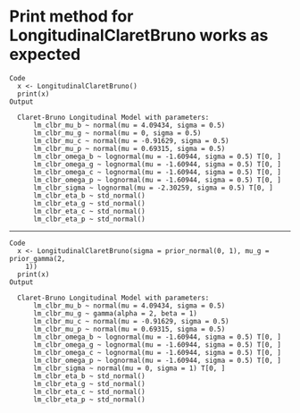# Print method for LongitudinalClaretBruno works as expected

    Code
      x <- LongitudinalClaretBruno()
      print(x)
    Output
      
      Claret-Bruno Longitudinal Model with parameters:
          lm_clbr_mu_b ~ normal(mu = 4.09434, sigma = 0.5)
          lm_clbr_mu_g ~ normal(mu = 0, sigma = 0.5)
          lm_clbr_mu_c ~ normal(mu = -0.91629, sigma = 0.5)
          lm_clbr_mu_p ~ normal(mu = 0.69315, sigma = 0.5)
          lm_clbr_omega_b ~ lognormal(mu = -1.60944, sigma = 0.5) T[0, ]
          lm_clbr_omega_g ~ lognormal(mu = -1.60944, sigma = 0.5) T[0, ]
          lm_clbr_omega_c ~ lognormal(mu = -1.60944, sigma = 0.5) T[0, ]
          lm_clbr_omega_p ~ lognormal(mu = -1.60944, sigma = 0.5) T[0, ]
          lm_clbr_sigma ~ lognormal(mu = -2.30259, sigma = 0.5) T[0, ]
          lm_clbr_eta_b ~ std_normal()
          lm_clbr_eta_g ~ std_normal()
          lm_clbr_eta_c ~ std_normal()
          lm_clbr_eta_p ~ std_normal()
      

---

    Code
      x <- LongitudinalClaretBruno(sigma = prior_normal(0, 1), mu_g = prior_gamma(2,
        1))
      print(x)
    Output
      
      Claret-Bruno Longitudinal Model with parameters:
          lm_clbr_mu_b ~ normal(mu = 4.09434, sigma = 0.5)
          lm_clbr_mu_g ~ gamma(alpha = 2, beta = 1)
          lm_clbr_mu_c ~ normal(mu = -0.91629, sigma = 0.5)
          lm_clbr_mu_p ~ normal(mu = 0.69315, sigma = 0.5)
          lm_clbr_omega_b ~ lognormal(mu = -1.60944, sigma = 0.5) T[0, ]
          lm_clbr_omega_g ~ lognormal(mu = -1.60944, sigma = 0.5) T[0, ]
          lm_clbr_omega_c ~ lognormal(mu = -1.60944, sigma = 0.5) T[0, ]
          lm_clbr_omega_p ~ lognormal(mu = -1.60944, sigma = 0.5) T[0, ]
          lm_clbr_sigma ~ normal(mu = 0, sigma = 1) T[0, ]
          lm_clbr_eta_b ~ std_normal()
          lm_clbr_eta_g ~ std_normal()
          lm_clbr_eta_c ~ std_normal()
          lm_clbr_eta_p ~ std_normal()
      

